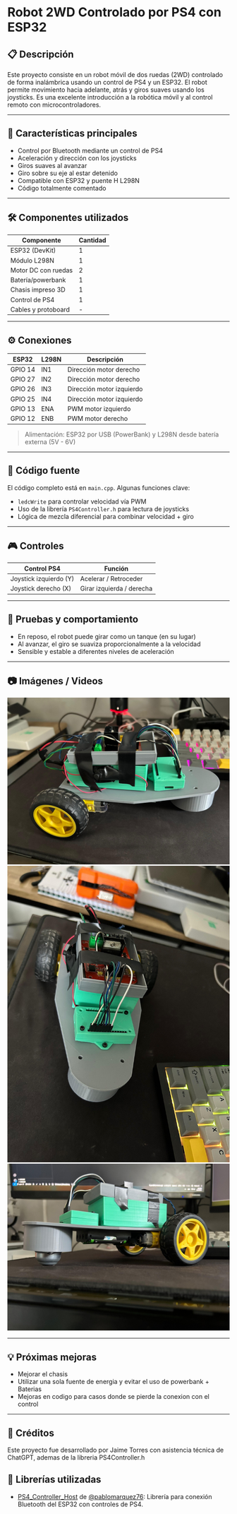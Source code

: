 # Robot 2WD Controlado por PS4 con ESP32

## 📋 Descripción

Este proyecto consiste en un robot móvil de dos ruedas (2WD) controlado de forma inalámbrica usando un control de PS4 y un ESP32. El robot permite movimiento hacia adelante, atrás y giros suaves usando los joysticks. Es una excelente introducción a la robótica móvil y al control remoto con microcontroladores.

---

## 🧠 Características principales

* Control por Bluetooth mediante un control de PS4
* Aceleración y dirección con los joysticks
* Giros suaves al avanzar
* Giro sobre su eje al estar detenido
* Compatible con ESP32 y puente H L298N
* Código totalmente comentado

---

## 🛠️ Componentes utilizados

| Componente          | Cantidad |
| ------------------- | -------- |
| ESP32 (DevKit)      | 1        |
| Módulo L298N        | 1        |
| Motor DC con ruedas | 2        |
| Batería/powerbank   | 1        |
| Chasis impreso 3D   | 1        |
| Control de PS4      | 1        |
| Cables y protoboard | -        |

---

## ⚙️ Conexiones

| ESP32   | L298N | Descripción               |
| ------- | ----- | ------------------------- |
| GPIO 14 | IN1   | Dirección motor derecho   |
| GPIO 27 | IN2   | Dirección motor derecho   |
| GPIO 26 | IN3   | Dirección motor izquierdo |
| GPIO 25 | IN4   | Dirección motor izquierdo |
| GPIO 13 | ENA   | PWM motor izquierdo       |
| GPIO 12 | ENB   | PWM motor derecho         |

> Alimentación: ESP32 por USB (PowerBank) y L298N desde batería externa (5V - 6V)

---

## 💾 Código fuente

El código completo está en `main.cpp`. Algunas funciones clave:

* `ledcWrite` para controlar velocidad vía PWM
* Uso de la librería `PS4Controller.h` para lectura de joysticks
* Lógica de mezcla diferencial para combinar velocidad + giro

---

## 🎮 Controles

| Control PS4            | Función                   |
| ---------------------- | ------------------------- |
| Joystick izquierdo (Y) | Acelerar / Retroceder     |
| Joystick derecho (X)   | Girar izquierda / derecha |

---

## 🧪 Pruebas y comportamiento

* En reposo, el robot puede girar como un tanque (en su lugar)
* Al avanzar, el giro se suaviza proporcionalmente a la velocidad
* Sensible y estable a diferentes niveles de aceleración

---

## 📷 Imágenes / Videos

![Robot armado 1](Pictures/Img1.jpeg)
![Robot armado 2](Pictures/Img2.jpeg)
![Robot armado 3](Pictures/Img3.jpeg)

---

## 💡 Próximas mejoras

* Mejorar el chasis
* Utilizar una sola fuente de energia y evitar el uso de powerbank + Baterias
* Mejoras en codigo para casos donde se pierde la conexion con el control

---

## 📃 Créditos

Este proyecto fue desarrollado por Jaime Torres con asistencia técnica de ChatGPT, ademas de la libreria PS4Controller.h

## 🧩 Librerías utilizadas

- [PS4_Controller_Host](https://github.com/pablomarquez76/PS4_Controller_Host) de [@pablomarquez76](https://github.com/pablomarquez76): Librería para conexión Bluetooth del ESP32 con controles de PS4.

